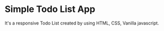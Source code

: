 # Simple Todo List App

It's a responsive Todo List created by using HTML, CSS, Vanilla javascript.  
